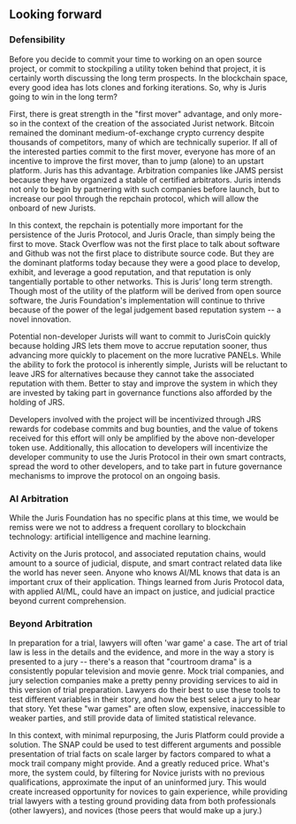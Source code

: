 ## Looking forward

### Defensibility

Before you decide to commit your time to working on an open source project, or commit to stockpiling a utility token behind that project, it is certainly worth discussing the long term prospects. In the blockchain space, every good idea has lots clones and forking iterations. So, why is Juris going to win in the long term?

First, there is great strength in the "first mover" advantage, and only more-so in the context of the creation of the associated Jurist network. Bitcoin remained the dominant medium-of-exchange crypto currency despite thousands of competitors, many of which are technically superior. If all of the interested parties commit to the first mover, everyone has more of an incentive to improve the first mover, than to jump \(alone\) to an upstart platform. Juris has this advantage. Arbitration companies like JAMS persist because they have organized a stable of certified arbitrators. Juris intends not only to begin by partnering with such companies before launch, but to increase our pool through the repchain protocol, which will allow the onboard of new Jurists.

In this context, the repchain is potentially more important for the persistence of the Juris Protocol, and Juris Oracle, than simply being the first to move. Stack Overflow was not the first place to talk about software and Github was not the first place to distribute source code. But they are the dominant platforms today because they were a good place to develop, exhibit, and leverage a good reputation, and that reputation is only tangentially portable to other networks. This is Juris’ long term strength. Though most of the utility of the platform will be derived from open source software, the Juris Foundation's implementation will continue to thrive because of the power of the legal judgement based reputation system -- a novel innovation.

Potential non-developer Jurists will want to commit to JurisCoin quickly because holding JRS lets them move to accrue reputation sooner, thus advancing more quickly to placement on the more lucrative PANELs. While the ability to fork the protocol is inherently simple, Jurists will be reluctant to leave JRS for alternatives because they cannot take the associated reputation with them. Better to stay and improve the system in which they are invested by taking part in governance functions also afforded by the holding of JRS.

Developers involved with the project will be incentivized through JRS rewards for codebase commits and bug bounties, and the value of tokens received for this effort will only be amplified by the above non-developer token use. Additionally, this allocation to developers will incentivize the developer community to use the Juris Protocol in their own smart contracts, spread the word to other developers, and to take part in future governance mechanisms to improve the protocol on an ongoing basis.

### AI Arbitration

While the Juris Foundation has no specific plans at this time, we would be remiss were we not to address a frequent corollary to blockchain technology: artificial intelligence and machine learning.

Activity on the Juris protocol, and associated reputation chains, would amount to a source of judicial, dispute, and smart contract related data like the world has never seen. Anyone who knows AI/ML knows that data is an important crux of their application. Things learned from Juris Protocol data, with applied AI/ML, could have an impact on justice, and judicial practice beyond current comprehension.

### Beyond Arbitration

In preparation for a trial, lawyers will often 'war game' a case. The art of trial law is less in the details and the evidence, and more in the way a story is presented to a jury -- there's a reason that "courtroom drama" is a consistently popular television and movie genre. Mock trial companies, and jury selection companies make a pretty penny providing services to aid in this version of trial preparation. Lawyers do their best to use these tools to test different variables in their story, and how the best select a jury to hear that story. Yet these "war games" are often slow, expensive, inaccessible to weaker parties, and still provide data of limited statistical relevance.

In this context, with minimal repurposing, the Juris Platform could provide a solution. The SNAP could be used to test different arguments and possible presentation of trial facts on scale larger by factors compared to what a mock trail company might provide. And a greatly reduced price. What's more, the system could, by filtering for Novice jurists with no previous qualifications, approximate the input of an uninformed jury. This would create increased opportunity for novices to gain experience, while providing trial lawyers with a testing ground providing data from both professionals \(other lawyers\), and novices \(those peers that would make up a jury.\)

